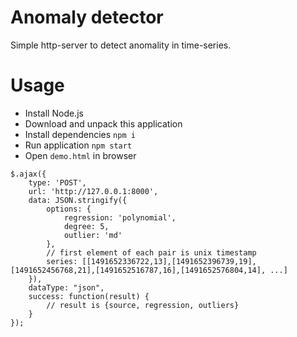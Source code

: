 # Anomaly detector

Simple http-server to detect anomality in time-series.

# Usage

* Install Node.js
* Download and unpack this application
* Install dependencies `npm i`
* Run application `npm start`
* Open `demo.html` in browser

```
$.ajax({
	type: 'POST',
	url: 'http://127.0.0.1:8000',
	data: JSON.stringify({
		options: {
			regression: 'polynomial',
			degree: 5,
			outlier: 'md'	
		},
		// first element of each pair is unix timestamp	
		series: [[1491652336722,13],[1491652396739,19],[1491652456768,21],[1491652516787,16],[1491652576804,14], ...]
	}),
	dataType: "json",
	success: function(result) {	
		// result is {source, regression, outliers}
	}
});
```